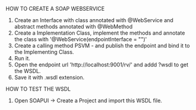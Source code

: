 HOW TO CREATE A SOAP WEBSERVICE

1. Create an Interface with class annotated with @WebService and abstract methods annotated with @WebMethod
2. Create a Implementation Class, implement the methods and annotate the class with '@WebService(endpointInterface = "<psth til the Interface>")' 
3. Create a calling method PSVM - and publish the endpoint and bind it to the Implementing Class.
4. Run it.
5. Open the endpoint url 'http://localhost:9001/rv/' and addd ?wsdl to get the WSDL.
6. Save it with .wsdl extension.

HOW TO TEST THE WSDL
1. Open SOAPUI -> Create a Project and import this WSDL file.